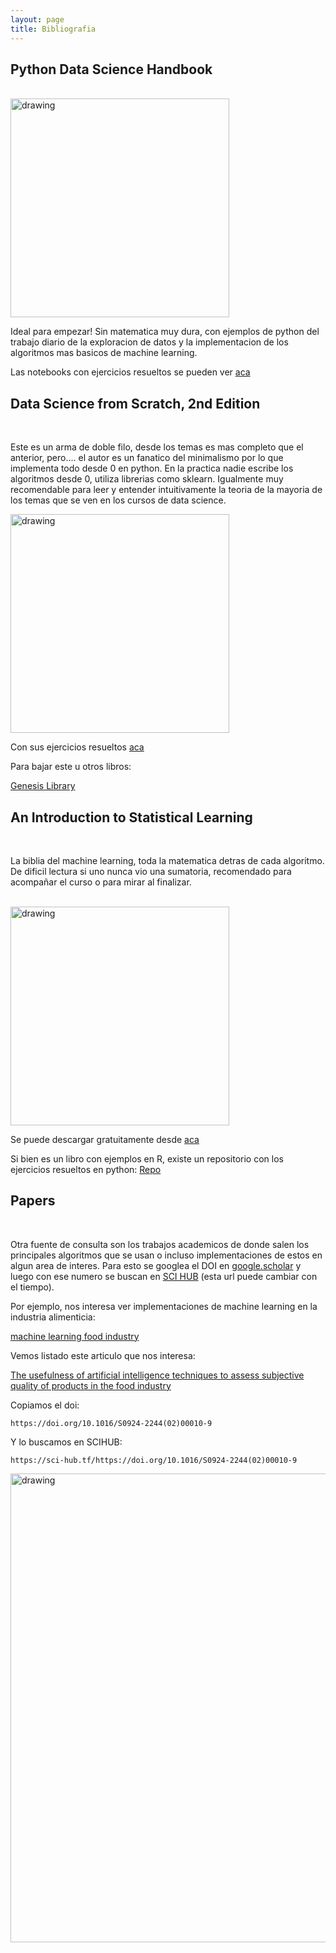 ```yaml
---
layout: page
title: Bibliografia
---
```





## Python Data Science Handbook

<br>

<img src="https://jakevdp.github.io/PythonDataScienceHandbook/figures/PDSH-cover.png" alt="drawing" width="350"/>

<br>

Ideal para empezar! Sin matematica muy dura, con ejemplos de python del trabajo diario de la exploracion de datos y la implementacion de los algoritmos mas basicos de machine learning.

Las notebooks con ejercicios resueltos se pueden ver [aca](https://github.com/jakevdp/PythonDataScienceHandbook)


## Data Science from Scratch, 2nd Edition

<br>

Este es un arma de doble filo, desde los temas es mas completo que el anterior, pero.... el autor es un fanatico del minimalismo por lo que implementa todo desde 0 en python. En la practica nadie escribe los algoritmos desde 0, utiliza librerias como sklearn. Igualmente muy recomendable para leer y entender intuitivamente la teoria de la mayoria de los temas que se ven en los cursos de data science.

<img src="https://i.imgur.com/UMSKVmi.png" alt="drawing" width="350"/>

<br>

Con sus ejercicios resueltos [aca](https://github.com/joelgrus/data-science-from-scratch)


Para bajar este u otros libros:

[Genesis Library](https://libgen.lc/)

## An Introduction to Statistical Learning 

<br>

La biblia del machine learning, toda la matematica detras de cada algoritmo. De dificil lectura si uno nunca vio una sumatoria, recomendado para acompañar el curso o para mirar al finalizar.

<br>

<img src="https://raw.githubusercontent.com/JWarmenhoven/ISLR-python/master/Notebooks/ISL%20Cover%202.jpg" alt="drawing" width="350"/>

Se puede descargar gratuitamente desde [aca](https://www.ime.unicamp.br/~dias/Intoduction%20to%20Statistical%20Learning.pdf)

Si bien es un libro con ejemplos en R, existe un repositorio con los ejercicios resueltos en python: [Repo](https://github.com/JWarmenhoven/ISLR-python)


## Papers

<br>

Otra fuente de consulta son los trabajos academicos de donde salen los principales algoritmos que se usan o incluso implementaciones de estos en algun area de interes. Para esto se googlea el DOI en [google.scholar](https://scholar.google.com/) y luego con ese numero se buscan en [SCI HUB](https://scihub.wikicn.top/) (esta url puede cambiar con el tiempo).

Por ejemplo, nos interesa ver implementaciones de machine learning en la industria alimenticia:

[machine learning food industry](https://scholar.google.com/scholar?hl=en&as_sdt=0%2C5&q=machine+learning+food+industry&btnG=&oq=machine+learning+food+in)

Vemos listado este articulo que nos interesa:

[The usefulness of artificial intelligence techniques to assess subjective quality of products in the food industry](https://www.sciencedirect.com/science/article/abs/pii/S0924224402000109)

Copiamos el doi: 

```
https://doi.org/10.1016/S0924-2244(02)00010-9
```

Y lo buscamos en SCIHUB:


```
https://sci-hub.tf/https://doi.org/10.1016/S0924-2244(02)00010-9
```

<img src="https://i.imgur.com/8H6e1Sj.png" alt="drawing" width="750"/>



